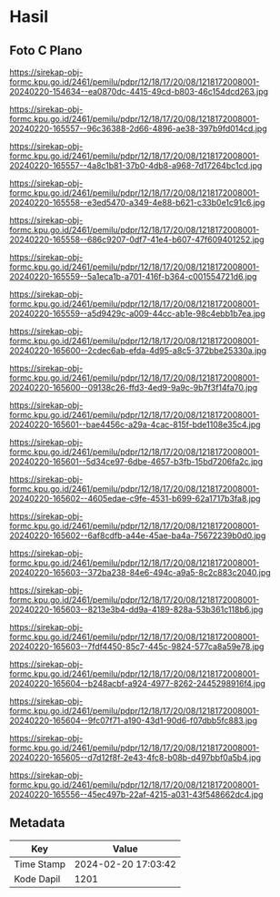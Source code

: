 # Hasil

## Foto C Plano

https://sirekap-obj-formc.kpu.go.id/2461/pemilu/pdpr/12/18/17/20/08/1218172008001-20240220-154634--ea0870dc-4415-49cd-b803-46c154dcd263.jpg

https://sirekap-obj-formc.kpu.go.id/2461/pemilu/pdpr/12/18/17/20/08/1218172008001-20240220-165557--96c36388-2d66-4896-ae38-397b9fd014cd.jpg

https://sirekap-obj-formc.kpu.go.id/2461/pemilu/pdpr/12/18/17/20/08/1218172008001-20240220-165557--4a8c1b81-37b0-4db8-a968-7d17264bc1cd.jpg

https://sirekap-obj-formc.kpu.go.id/2461/pemilu/pdpr/12/18/17/20/08/1218172008001-20240220-165558--e3ed5470-a349-4e88-b621-c33b0e1c91c6.jpg

https://sirekap-obj-formc.kpu.go.id/2461/pemilu/pdpr/12/18/17/20/08/1218172008001-20240220-165558--686c9207-0df7-41e4-b607-47f609401252.jpg

https://sirekap-obj-formc.kpu.go.id/2461/pemilu/pdpr/12/18/17/20/08/1218172008001-20240220-165559--5a1eca1b-a701-416f-b364-c001554721d6.jpg

https://sirekap-obj-formc.kpu.go.id/2461/pemilu/pdpr/12/18/17/20/08/1218172008001-20240220-165559--a5d9429c-a009-44cc-ab1e-98c4ebb1b7ea.jpg

https://sirekap-obj-formc.kpu.go.id/2461/pemilu/pdpr/12/18/17/20/08/1218172008001-20240220-165600--2cdec6ab-efda-4d95-a8c5-372bbe25330a.jpg

https://sirekap-obj-formc.kpu.go.id/2461/pemilu/pdpr/12/18/17/20/08/1218172008001-20240220-165600--09138c26-ffd3-4ed9-9a9c-9b7f3f14fa70.jpg

https://sirekap-obj-formc.kpu.go.id/2461/pemilu/pdpr/12/18/17/20/08/1218172008001-20240220-165601--bae4456c-a29a-4cac-815f-bde1108e35c4.jpg

https://sirekap-obj-formc.kpu.go.id/2461/pemilu/pdpr/12/18/17/20/08/1218172008001-20240220-165601--5d34ce97-6dbe-4657-b3fb-15bd7206fa2c.jpg

https://sirekap-obj-formc.kpu.go.id/2461/pemilu/pdpr/12/18/17/20/08/1218172008001-20240220-165602--4605edae-c9fe-4531-b699-62a1717b3fa8.jpg

https://sirekap-obj-formc.kpu.go.id/2461/pemilu/pdpr/12/18/17/20/08/1218172008001-20240220-165602--6af8cdfb-a44e-45ae-ba4a-75672239b0d0.jpg

https://sirekap-obj-formc.kpu.go.id/2461/pemilu/pdpr/12/18/17/20/08/1218172008001-20240220-165603--372ba238-84e6-494c-a9a5-8c2c883c2040.jpg

https://sirekap-obj-formc.kpu.go.id/2461/pemilu/pdpr/12/18/17/20/08/1218172008001-20240220-165603--8213e3b4-dd9a-4189-828a-53b361c118b6.jpg

https://sirekap-obj-formc.kpu.go.id/2461/pemilu/pdpr/12/18/17/20/08/1218172008001-20240220-165603--7fdf4450-85c7-445c-9824-577ca8a59e78.jpg

https://sirekap-obj-formc.kpu.go.id/2461/pemilu/pdpr/12/18/17/20/08/1218172008001-20240220-165604--b248acbf-a924-4977-8262-2445298916f4.jpg

https://sirekap-obj-formc.kpu.go.id/2461/pemilu/pdpr/12/18/17/20/08/1218172008001-20240220-165604--9fc07f71-a190-43d1-90d6-f07dbb5fc883.jpg

https://sirekap-obj-formc.kpu.go.id/2461/pemilu/pdpr/12/18/17/20/08/1218172008001-20240220-165605--d7d12f8f-2e43-4fc8-b08b-d497bbf0a5b4.jpg

https://sirekap-obj-formc.kpu.go.id/2461/pemilu/pdpr/12/18/17/20/08/1218172008001-20240220-165556--45ec497b-22af-4215-a031-43f548662dc4.jpg


## Metadata

| Key        | Value               |
| ---------- | ------------------- |
| Time Stamp | 2024-02-20 17:03:42 |
| Kode Dapil | 1201                |



